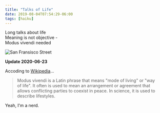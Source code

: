 ```yaml
---
title: "Talks of Life"
date: 2019-08-04T07:54:29-06:00
tags: [haiku]
---
```


Long talks about life  
Meaning is not objective -  
Modus vivendi needed

![San Fransisco Street](/img/san-fransisco.jpg)

**Update 2020-06-23**

Accoding to [Wikipedia](https://en.wikipedia.org/wiki/Modus_vivendi)...

> Modus vivendi is a Latin phrase that means "mode of living"
> or "way of life". It often is used to mean an arrangement or
> agreement that allows conflicting parties to coexist in peace.
> In science, it is used to describe lifestyles.

Yeah, I'm a nerd.
